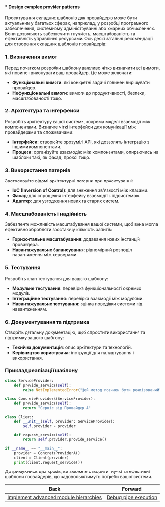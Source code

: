 #### * Design complex provider patterns

Проєктування складних шаблонів для провайдерів може бути актуальним у багатьох сферах, наприклад, у розробці програмного забезпечення, системному адмініструванні або хмарних обчисленнях. Вони дозволяють забезпечити гнучкість, масштабованість та ефективність управління ресурсами. Ось деякі загальні рекомендації для створення складних шаблонів провайдерів:

### 1. Визначення вимог
Перед початком розробки шаблону важливо чітко визначити всі вимоги, які повинен виконувати ваш провайдер. Це може включати:

- **Функціональні вимоги**: які конкретні задачі повинен вирішувати провайдер.
- **Нефункціональні вимоги**: вимоги до продуктивності, безпеки, масштабованості тощо.
  
### 2. Архітектура та інтерфейси
Розробіть архітектуру вашої системи, зокрема моделі взаємодії між компонентами. Визначте чіткі інтерфейси для комунікації між провайдерами та споживачами:

- **Інтерфейси**: створюйте зрозумілі API, які дозволять інтеграцію з іншими компонентами.
- **Процеси**: організуйте взаємодію між компонентами, опираючись на шаблони такі, як фасад, проксі тощо.

### 3. Використання патернів
Застосовуйте відомі архітектурні патерни при проєктуванні:

- **IoC (Inversion of Control)**: для зниження зв'язності між класами.
- **Фасад**: для спрощення інтерфейсу взаємодії з підсистемою.
- **Адаптер**: для узгодження нових та старих систем.

### 4. Масштабованість і надійність
Забезпечте можливість масштабування вашої системи, щоб вона могла ефективно обробляти зростаючу кількість запитів:

- **Горизонтальне масштабування**: додавання нових інстанцій провайдера.
- **Навантажувальне балансування**: рівномірний розподіл навантаження між серверами.

### 5. Тестування
Розробіть план тестування для вашого шаблону:

- **Модульне тестування**: перевірка функціональності окремих модулів.
- **Інтеграційне тестування**: перевірка взаємодії між модулями.
- **Навантажувальне тестування**: оцінка поведінки системи під навантаженням.

### 6. Документування та підтримка
Створіть детальну документацію, щоб спростити використання та підтримку вашого шаблону:

- **Технічна документація**: опис архітектури та технологій.
- **Керівництво користувача**: інструкції для налаштування і використання.

### Приклад реалізації шаблону

```python
class ServiceProvider:
    def provide_service(self):
        raise NotImplementedError("Цей метод повинен бути реалізований")

class ConcreteProviderA(ServiceProvider):
    def provide_service(self):
        return "Сервіс від Провайдер A"

class Client:
    def __init__(self, provider: ServiceProvider):
        self.provider = provider

    def request_service(self):
        return self.provider.provide_service()

if __name__ == "__main__":
    provider = ConcreteProviderA()
    client = Client(provider)
    print(client.request_service())
```

Дотримуючись цих кроків, ви зможете створити гнучкі та ефективні шаблони провайдерів, що задовольнятимуть потреби вашої системи.

| Back | Forward |
|---|---|
| [Implement advanced module hierarchies](/ua/senior/nestjs/implement-advanced-module-hierarchies.md)  | [Debug pipe execution](/ua/senior/nestjs/debug-pipeline-execution.md) |